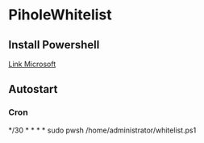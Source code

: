 # PiholeWhitelist

## Install Powershell
[Link Microsoft](https://docs.microsoft.com/en-us/powershell/scripting/install/installing-powershell-core-on-linux?view=powershell-7.1)

## Autostart

### Cron
*/30 * * * * sudo pwsh /home/administrator/whitelist.ps1

